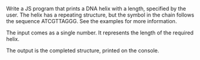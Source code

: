 Write a JS program that prints a DNA helix with a length, specified by the user. The helix has a repeating structure, but the symbol in the chain follows the sequence ATCGTTAGGG. See the examples for more information.

The input comes as a single number. It represents the length of the required helix.

The output is the completed structure, printed on the console.

